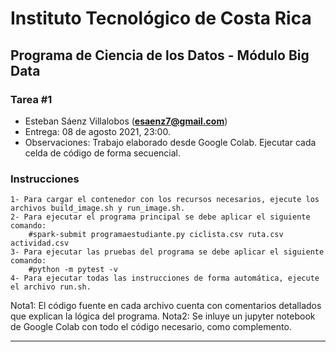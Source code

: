 # Instituto Tecnológico de Costa Rica
## Programa de Ciencia de los Datos - Módulo Big Data
### Tarea #1

* Esteban Sáenz Villalobos (**esaenz7@gmail.com**)
* Entrega: 08 de agosto 2021, 23:00.
* Observaciones: Trabajo elaborado desde Google Colab. Ejecutar cada celda de código de forma secuencial.

### Instrucciones

    1- Para cargar el contenedor con los recursos necesarios, ejecute los archivos build_image.sh y run_image.sh.
    2- Para ejecutar el programa principal se debe aplicar el siguiente comando:
        #spark-submit programaestudiante.py ciclista.csv ruta.csv actividad.csv
    3- Para ejecutar las pruebas del programa se debe aplicar el siguiente comando:
        #python -m pytest -v
    4- Para ejecutar todas las instrucciones de forma automática, ejecute el archivo run.sh.

Nota1: El código fuente en cada archivo cuenta con comentarios detallados que explican la lógica del programa.
Nota2: Se inluye un jupyter notebook de Google Colab con todo el código necesario, como complemento.

---
